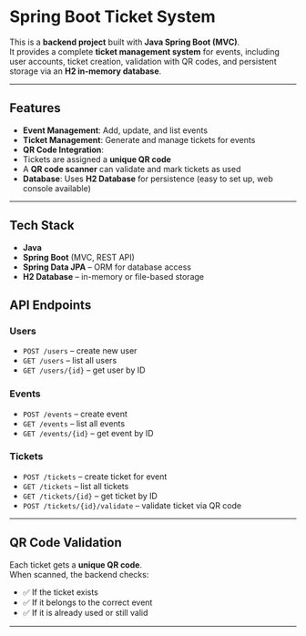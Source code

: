 # Spring Boot Ticket System

This is a **backend project** built with **Java Spring Boot (MVC)**.  
It provides a complete **ticket management system** for events, including user accounts, ticket creation, validation with QR codes, and persistent storage via an **H2 in-memory database**.

---

## Features
-  **Event Management**: Add, update, and list events
-  **Ticket Management**: Generate and manage tickets for events
-  **QR Code Integration**:  
  - Tickets are assigned a **unique QR code**  
  - A **QR code scanner** can validate and mark tickets as used
-  **Database**: Uses **H2 Database** for persistence (easy to set up, web console available)

---

##  Tech Stack
- **Java**
- **Spring Boot** (MVC, REST API)
- **Spring Data JPA** – ORM for database access
- **H2 Database** – in-memory or file-based storage


## API Endpoints

###  Users
- `POST /users` – create new user  
- `GET /users` – list all users  
- `GET /users/{id}` – get user by ID  

###  Events
- `POST /events` – create event  
- `GET /events` – list all events  
- `GET /events/{id}` – get event by ID  

###  Tickets
- `POST /tickets` – create ticket for event  
- `GET /tickets` – list all tickets  
- `GET /tickets/{id}` – get ticket by ID  
- `POST /tickets/{id}/validate` – validate ticket via QR code  

---

##  QR Code Validation
Each ticket gets a **unique QR code**.  
When scanned, the backend checks:
- ✅ If the ticket exists  
- ✅ If it belongs to the correct event  
- ✅ If it is already used or still valid  

---
